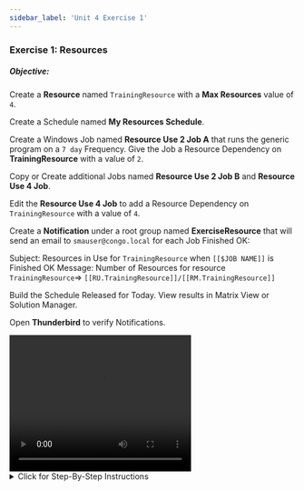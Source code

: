 ```yaml
---
sidebar_label: 'Unit 4 Exercise 1'
---
```


### Exercise 1: Resources

##### Objective: 

Create a **Resource** named ```TrainingResource``` with a **Max Resources** value of ```4```.

Create a Schedule named **My Resources Schedule**.

Create a Windows Job named **Resource Use 2 Job A** that runs the generic program on a ```7 day``` Frequency. Give the Job a Resource Dependency on **TrainingResource** with a value of ```2```.

Copy or Create additional Jobs named **Resource Use 2 Job B** and **Resource Use 4 Job**.

Edit the **Resource Use 4 Job** to add a Resource Dependency on ```TrainingResource``` with a value of ```4```.

Create a **Notification** under a root group named **ExerciseResource** that will send an email to ```smauser@congo.local``` for each Job Finished OK:

Subject: Resources in Use for ```TrainingResource``` when ```[[$JOB NAME]]``` is Finished OK
Message: Number of Resources for resource ```TrainingResource```=> ```[[RU.TrainingResource]]/[[RM.TrainingResource]]```

Build the Schedule Released for Today. View results in Matrix View or Solution Manager.

Open **Thunderbird** to verify Notifications.


<div>
<video width="320" height="240" controls>
  <source src="videobasic/U4E1.mp4" type="video/mp4"></source>
Your browser does not support the video tag.
</video>
</div>

<details>

<summary>Click for Step-By-Step Instructions</summary>

1.	Under the **Administration** topic, Double-Click on **Resources**. 
2.	Click the **Add** button on the Resources toolbar.
3.	In the **Name** textbox, type **TrainingResource**, type some documentation and in the **Max Resources** enter a value of ```4```.
4.	Click the **Save** button on the Resources toolbar. Close the Resources tab.
5.	Under the Administration topic, Double-Click Schedule Master.
6.	Click the Add button on the Schedule Master toolbar.
7.	Add a new Schedule called **My Resources Schedule**.
8.	Use these settings for the Schedule:
	* Monday through Sunday are working days
	* Do **NOT** use the Master Holiday Calendar.
	* **Auto Build** ```7``` days in advance for ```1``` days
	* **Auto Delete** ```7``` days ago
	* Add **Documentation** to your Schedule.
9.	Close the **Schedule Master** and open the **Job Master** to add your Jobs.
10.	Select the **My Resources Schedule**.
11.	Click the **Add** button on the **Job Master** toolbar.
12.	Add a new Job named **Resource Use 2 Job A** to run the ```Genericp.exe``` program to run for ```20``` seconds on the **SMATraining** machine using the ```SMATRAINING\SMAUSER``` User ID and add the **Mon-Sun-O** Frequency to the Job (refer to Job definition in Unit 1 for help). Add **Documentation**.
13.	Create a **Threshold/Resource Dependency**:
	* Click on the **Dependencies** tab
	* Click on the **Threshold/Resource Dependency** tab
	* In the **Threshold/Resource Dependency** frame, click the **Add** button.
	* In the **Threshold/Resource** drop-down list, select **TrainingResource**.
	* In the **Value** textbox, type ```2```.
	* Click the **OK** button
14.	Click the **Copy** button on the **Job Master** toolbar to copy this Job.
15.	Name the new Job as **Resource Use 2 Job B**. Change Documentation if needed.
16.	Click the **Copy** button on the **Job Master** toolbar to copy this Job.
17.	Name the new Job as **Resource Use 4 Job**. Change Documentation if needed.
18.	Be sure you have **Resource Use 4 Job** selected.
	* Click on the **Dependencies** tab
	* Click on the **Threshold/Resource Dependency** tab.
	* In the **Threshold/Resource Dependency** frame, Double-Click the **Threshold/Resource** dependency that was copied from the previous Job.
	* Check if the **Threshold/Resource** drop-down list has **TrainingResource**.
	* Change the **Value** textbox to ```4```.
	* Click the **OK** button
19.	Close the **Job Master**.
20.	Under **Management** Double-Click **Notification Manager** and click the **Jobs** tab.
21.	Create a **new root group** called **ExerciseResource** (Right-Click and select **Add Root Group**).
22.	Check **My Resources Schedule** (on the right side of the screen) checkbox and then click the **Save** button.
23.	Right-Click the **ExerciseResource** group and select **Add Job Trigger > Job Running**.
24.	Check the **Send Email (SMTP)** checkbox.
25.	Click the **Email** tab and setup the configuration to send emails according to the following:
	* To: ```smauser@congo.local```
	* Subject: Resources in Use for TrainingResource when ```[[$JOB NAME]]``` is running
	* Message: Number of Resources for resource TrainingResource=> ```[[RU.TrainingResource]]/[[RM.TrainingResource]]```
26.	Click the **Save** button.
27.	Right-Click the **ExerciseResource** group and select **Add Job Trigger> Job Finished OK**.
28.	Check the **Send Email (SMTP)** checkbox.
29.	Click the **Email** tab and setup the configuration to send emails according to the following:
	* To: ```smauser@congo.local```
	* Subject: Resources in Use for TrainingResource when ```[[$JOB NAME]]``` is Finished OK
	* Message: Number of Resources for resource TrainingResource=> ```[[RU.TrainingResource]]/[[RM.TrainingResource]]```
30.	Click the **Save** button.
31.	Close the **Notification Manager** tab.
32.	Build the Schedule Released for today.
	* Open one of the operations views (**List** or **Matrix**) or use **Solution Manager**.
33.	Be sure the **My Resources Schedule** is Completed
34.	Open Thunderbird and check the inbox. _You should find ```6``` new emails._

</details>